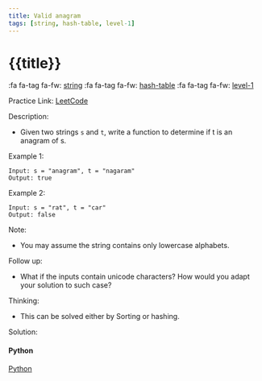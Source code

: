 ```yaml
---
title: Valid anagram
tags: [string, hash-table, level-1]
---
```


# {{title}}

:fa fa-tag fa-fw: [string]({{tagspath}}/string)
:fa fa-tag fa-fw: [hash-table]({{tagspath}}/hash-table)
:fa fa-tag fa-fw: [level-1]({{tagspath}}/level-1)

Practice Link: [LeetCode](https://leetcode.com/problems/valid-anagram/)

Description:

- Given two strings `s` and `t`, write a function to determine if t is an anagram of s.

Example 1:

```text
Input: s = "anagram", t = "nagaram"
Output: true
```

Example 2:

```text
Input: s = "rat", t = "car"
Output: false
```

Note:

- You may assume the string contains only lowercase alphabets.

Follow up:

- What if the inputs contain unicode characters? How would you adapt your solution to such case?

Thinking:

- This can be solved either by Sorting or hashing.

Solution:

<!-- tabs:start -->
#### **Python**

[Python](../pycode/string/valid-anagram.py ':include :type=code')
<!-- tabs:end -->
